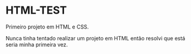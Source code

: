 # HTML-TEST

Primeiro projeto em HTML e CSS.

  Nunca tinha tentado realizar um projeto em HTML então resolvi que está seria minha primeira vez.
